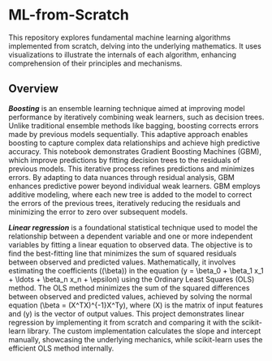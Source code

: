 # ML-from-Scratch

This repository explores fundamental machine learning algorithms implemented from scratch, delving into the underlying mathematics. It uses visualizations to illustrate the internals of each algorithm, enhancing comprehension of their principles and mechanisms.

## Overview

**_Boosting_** is an ensemble learning technique aimed at improving model performance by iteratively combining weak learners, such as decision trees. Unlike traditional ensemble methods like bagging, boosting corrects errors made by previous models sequentially. This adaptive approach enables boosting to capture complex data relationships and achieve high predictive accuracy. This notebook demonstrates Gradient Boosting Machines (GBM), which improve predictions by fitting decision trees to the residuals of previous models. This iterative process refines predictions and minimizes errors. By adapting to data nuances through residual analysis, GBM enhances predictive power beyond individual weak learners. GBM employs additive modeling, where each new tree is added to the model to correct the errors of the previous trees, iteratively reducing the residuals and minimizing the error to zero over subsequent models.

**_Linear regression_** is a foundational statistical technique used to model the relationship between a dependent variable and one or more independent variables by fitting a linear equation to observed data. The objective is to find the best-fitting line that minimizes the sum of squared residuals between observed and predicted values. Mathematically, it involves estimating the coefficients (\(\beta\)) in the equation \(y = \beta_0 + \beta_1 x_1 + \ldots + \beta_n x_n + \epsilon\) using the Ordinary Least Squares (OLS) method. The OLS method minimizes the sum of the squared differences between observed and predicted values, achieved by solving the normal equation \(\beta = (X^TX)^{-1}X^Ty\), where \(X\) is the matrix of input features and \(y\) is the vector of output values. This project demonstrates linear regression by implementing it from scratch and comparing it with the scikit-learn library. The custom implementation calculates the slope and intercept manually, showcasing the underlying mechanics, while scikit-learn uses the efficient OLS method internally.
